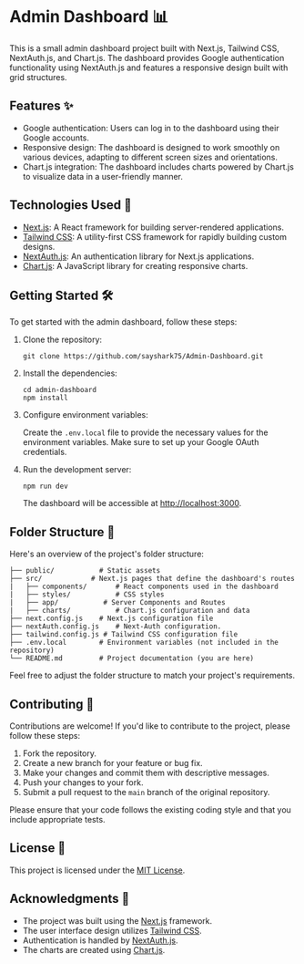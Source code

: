 
# Admin Dashboard 📊

This is a small admin dashboard project built with Next.js, Tailwind CSS, NextAuth.js, and Chart.js. The dashboard provides Google authentication functionality using NextAuth.js and features a responsive design built with grid structures.

## Features ✨

- Google authentication: Users can log in to the dashboard using their Google accounts.
- Responsive design: The dashboard is designed to work smoothly on various devices, adapting to different screen sizes and orientations.
- Chart.js integration: The dashboard includes charts powered by Chart.js to visualize data in a user-friendly manner.

## Technologies Used 🚀

- [Next.js](https://nextjs.org/): A React framework for building server-rendered applications.
- [Tailwind CSS](https://tailwindcss.com/): A utility-first CSS framework for rapidly building custom designs.
- [NextAuth.js](https://next-auth.js.org/): An authentication library for Next.js applications.
- [Chart.js](https://www.chartjs.org/): A JavaScript library for creating responsive charts.

## Getting Started 🛠️

To get started with the admin dashboard, follow these steps:

1. Clone the repository:

   ```shell
   git clone https://github.com/sayshark75/Admin-Dashboard.git
   ```

2. Install the dependencies:

   ```shell
   cd admin-dashboard
   npm install
   ```

3. Configure environment variables:

   Create the `.env.local` file to provide the necessary values for the environment variables. Make sure to set up your Google OAuth credentials.

4. Run the development server:

   ```shell
   npm run dev
   ```

   The dashboard will be accessible at [http://localhost:3000](http://localhost:3000).

## Folder Structure 📂

Here's an overview of the project's folder structure:

```
├── public/           # Static assets
├── src/            # Next.js pages that define the dashboard's routes
|   ├── components/       # React components used in the dashboard
|   ├── styles/           # CSS styles
|   ├── app/           # Server Components and Routes
|   ├── charts/           # Chart.js configuration and data
├── next.config.js    # Next.js configuration file
├── nextAuth.config.js    # Next-Auth configuration.
├── tailwind.config.js # Tailwind CSS configuration file
├── .env.local        # Environment variables (not included in the repository)
└── README.md         # Project documentation (you are here)
```

Feel free to adjust the folder structure to match your project's requirements.

## Contributing 🤝

Contributions are welcome! If you'd like to contribute to the project, please follow these steps:

1. Fork the repository.
2. Create a new branch for your feature or bug fix.
3. Make your changes and commit them with descriptive messages.
4. Push your changes to your fork.
5. Submit a pull request to the `main` branch of the original repository.

Please ensure that your code follows the existing coding style and that you include appropriate tests.

## License 📜

This project is licensed under the [MIT License](LICENSE).

## Acknowledgments 🙏

- The project was built using the [Next.js](https://nextjs.org/) framework.
- The user interface design utilizes [Tailwind CSS](https://tailwindcss.com/).
- Authentication is handled by [NextAuth.js](https://next-auth.js.org/).
- The charts are created using [Chart.js](https://www.chartjs.org/).
